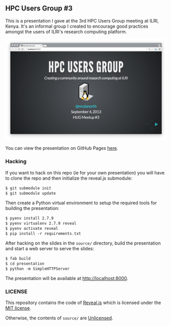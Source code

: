 ## HPC Users Group #3
This is a presentation I gave at the 3rd HPC Users Group meeting at ILRI, Kenya. It's an informal group I created to encourage good practices amongst the users of ILRI's research computing platform.

![Screenshot](/screenshot@2x.png?raw=true "Screenshot")

You can view the presentation on GitHub Pages [here](https://alanorth.github.io/hpc-users-group3).

### Hacking
If you want to hack on this repo (ie for your own presentation) you will have to clone the repo and then initialize the reveal.js submodule:

    $ git submodule init
    $ git submodule update

Then create a Python virtual environment to setup the required tools for building the presentation:

    $ pyenv install 2.7.9
    $ pyenv virtualenv 2.7.9 reveal
    $ pyenv activate reveal
    $ pip install -r requirements.txt

After hacking on the slides in the `source/` directory, build the presentation and start a web server to serve the slides:

    $ fab build
    $ cd presentation
    $ python -m SimpleHTTPServer

The presentation will be available at [http://localhost:8000](http://localhost:8000).

### LICENSE
This repository contains the code of [Reveal.js](https://github.com/hakimel/reveal.js) which is licensed under the [MIT license](https://github.com/hakimel/reveal.js/blob/master/LICENSE).

Otherwise, the contents of `source/` are [Unlicensed](http://unlicense.org/UNLICENSE).
